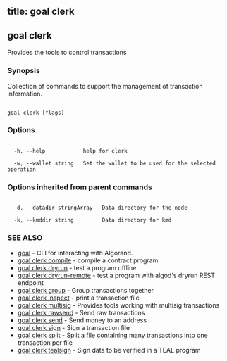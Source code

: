 title: goal clerk
---
## goal clerk



Provides the tools to control transactions 



### Synopsis



Collection of commands to support the management of transaction information.



```

goal clerk [flags]

```



### Options



```

  -h, --help            help for clerk

  -w, --wallet string   Set the wallet to be used for the selected operation

```



### Options inherited from parent commands



```

  -d, --datadir stringArray   Data directory for the node

  -k, --kmddir string         Data directory for kmd

```



### SEE ALSO



* [goal](../../../goal/goal/)	 - CLI for interacting with Algorand.
* [goal clerk compile](../compile/)	 - compile a contract program
* [goal clerk dryrun](../dryrun/)	 - test a program offline
* [goal clerk dryrun-remote](../dryrun-remote/)	 - test a program with algod's dryrun REST endpoint
* [goal clerk group](../group/)	 - Group transactions together
* [goal clerk inspect](../inspect/)	 - print a transaction file
* [goal clerk multisig](../multisig/multisig/)	 - Provides tools working with multisig transactions 
* [goal clerk rawsend](../rawsend/)	 - Send raw transactions
* [goal clerk send](../send/)	 - Send money to an address
* [goal clerk sign](../sign/)	 - Sign a transaction file
* [goal clerk split](../split/)	 - Split a file containing many transactions into one transaction per file
* [goal clerk tealsign](../tealsign/)	 - Sign data to be verified in a TEAL program



